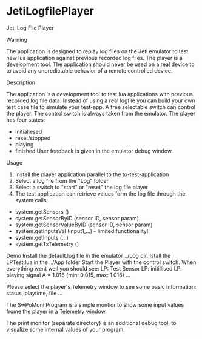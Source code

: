 # JetiLogfilePlayer
Jeti Log File Player 

Warning

The application is designed to replay log files on the Jeti emulator to test new lua application against previous 
recorded log files. The player is a development tool.
The application should never be used on a real device to to avoid any unpredictable behavior of a remote controlled device.


Description

The application is a development tool to test lua applications with previous recorded log file data.
Instead of using a real logfile you can build your own test case file to simulate your test-app.
A free selectable switch can control the player. The control switch is always taken from the emulator.
The player has four states: 
 - initialiesed
 - reset/stopped
 - playing
 - finished
User feedback is given in the emulator debug window.


Usage

1. Install the player application parallel to the to-test-application
2. Select a log file from the "Log" folder
3. Select a switch to "start" or "reset" the log file player
4. The test application can retrieve values form the log file through the system calls:
  - system.getSensors ()
  - system.getSensorByID (sensor ID, sensor param)
  - system.getSensorValueByID (sensor ID, sensor param)
  - system.getInputsVal (Input1,...) - limited functionality!
  - system.getInputs (...)
  - system.getTxTelemetry ()

Demo
Install the default.log file in the emulator ../Log dir.
Istall the LPTest.lua in the ../App folder
Start the Player with the control switch.
When everything went well you should see:
LP: Test Sensor
LP: initillised
LP: playing
signal A = 1.016  (min: 0.015, max: 1.016)
...

Please select the player's Telemetry window to see some basic information: status, playtime, file ...

The SwPoMoni Program is a simple montior to show some input values frome the player in a Telemetry window.

The print monitor (separate directory) is an additional debug tool, to visualize some internal values of your program.
